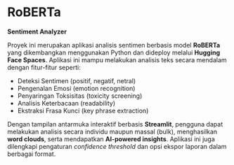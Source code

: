 # RoBERTa
**Sentiment Analyzer**

Proyek ini merupakan aplikasi analisis sentimen berbasis model **RoBERTa** yang dikembangkan menggunakan Python dan dideploy melalui **Hugging Face Spaces**. Aplikasi ini mampu melakukan analisis teks secara mendalam dengan fitur-fitur seperti:

* Deteksi Sentimen (positif, negatif, netral)
* Pengenalan Emosi (emotion recognition)
* Penyaringan Toksisitas (toxicity screening)
* Analisis Keterbacaan (readability)
* Ekstraksi Frasa Kunci (key phrase extraction)

Dengan tampilan antarmuka interaktif berbasis **Streamlit**, pengguna dapat melakukan analisis secara individu maupun massal (bulk), menghasilkan **word clouds**, serta mendapatkan **AI-powered insights**. Aplikasi ini juga dilengkapi pengaturan *confidence threshold* dan opsi ekspor laporan dalam berbagai format.
